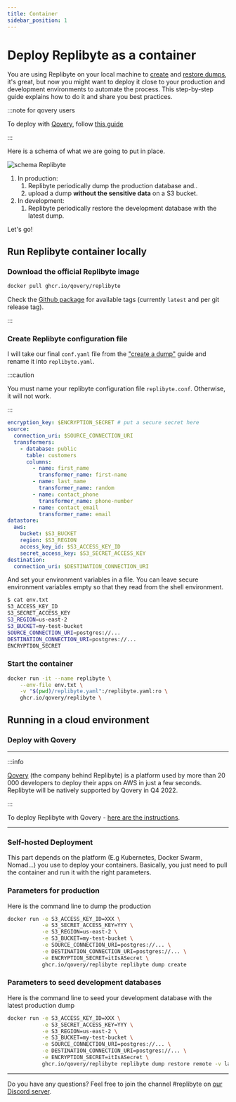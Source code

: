 ```yaml
---
title: Container
sidebar_position: 1
---
```


# Deploy Replibyte as a container

You are using Replibyte on your local machine to [create](/docs/guides/create-a-dump) and [restore dumps](/docs/guides/restore-a-dump), it's great, but now you might want to deploy it close to your production and development environments to automate the process. This step-by-step guide explains how to do it and share you best practices.

:::note for qovery users

To deploy with [Qovery](https://www.qovery.com), follow [this guide](/docs/guides/deploy-replibyte/qovery)

:::

Here is a schema of what we are going to put in place.

![schema Replibyte](/img/replibyte_dump_and_restore.jpg)

1. In production:
   1. Replibyte periodically dump the production database and..
   2. upload a dump **without the sensitive data** on a S3 bucket.
2. In development:
   1. Replibyte periodically restore the development database with the latest dump.

Let's go!

## Run Replibyte container locally

### Download the official Replibyte image

```sh
docker pull ghcr.io/qovery/replibyte
```

Check the [Github package](https://github.com/qovery/replibyte/pkgs/container/replibyte) for available tags (currently `latest` and per git release tag).

:::

### Create Replibyte configuration file

I will take our final `conf.yaml` file from the ["create a dump"](/docs/guides/create-a-dump) guide and rename it into `replibyte.yaml`.

:::caution

You must name your replibyte configuration file `replibyte.conf`. Otherwise, it will not work.

:::

```yaml title="replibyte.yaml"
encryption_key: $ENCRYPTION_SECRET # put a secure secret here
source:
  connection_uri: $SOURCE_CONNECTION_URI
  transformers:
    - database: public
      table: customers
      columns:
        - name: first_name
          transformer_name: first-name
        - name: last_name
          transformer_name: random
        - name: contact_phone
          transformer_name: phone-number
        - name: contact_email
          transformer_name: email
datastore:
  aws:
    bucket: $S3_BUCKET
    region: $S3_REGION
    access_key_id: $S3_ACCESS_KEY_ID
    secret_access_key: $S3_SECRET_ACCESS_KEY
destination:
  connection_uri: $DESTINATION_CONNECTION_URI
```

And set your environment variables in a file. You can leave secure environment variables empty so that they read from the shell environment.

```sh
$ cat env.txt
S3_ACCESS_KEY_ID
S3_SECRET_ACCESS_KEY
S3_REGION=us-east-2
S3_BUCKET=my-test-bucket
SOURCE_CONNECTION_URI=postgres://...
DESTINATION_CONNECTION_URI=postgres://...
ENCRYPTION_SECRET
```

### Start the container

```sh
docker run -it --name replibyte \
    --env-file env.txt \
    -v "$(pwd)/replibyte.yaml":/replibyte.yaml:ro \
    ghcr.io/qovery/replibyte \
```

## Running in a cloud environment

### Deploy with Qovery

---

:::info

[Qovery](https://www.qovery.com) (the company behind Replibyte) is a platform used by more than 20 000 developers to deploy their apps on AWS in just a few seconds. Replibyte will be natively supported by Qovery in Q4 2022.

:::

To deploy Replibyte with Qovery - [here are the instructions](/docs/guides/deploy-replibyte/qovery).

---

### Self-hosted Deployment

This part depends on the platform (E.g Kubernetes, Docker Swarm, Nomad...) you use to deploy your containers. Basically, you just need to pull the container and run it with the right parameters.

### Parameters for production

Here is the command line to dump the production

```bash
docker run -e S3_ACCESS_KEY_ID=XXX \
           -e S3_SECRET_ACCESS_KEY=YYY \
           -e S3_REGION=us-east-2 \
           -e S3_BUCKET=my-test-bucket \
           -e SOURCE_CONNECTION_URI=postgres://... \
           -e DESTINATION_CONNECTION_URI=postgres://... \
           -e ENCRYPTION_SECRET=itIsASecret \
           ghcr.io/qovery/replibyte replibyte dump create
```

### Parameters to seed development databases

Here is the command line to seed your development database with the latest production dump

```bash
docker run -e S3_ACCESS_KEY_ID=XXX \
           -e S3_SECRET_ACCESS_KEY=YYY \
           -e S3_REGION=us-east-2 \
           -e S3_BUCKET=my-test-bucket \
           -e SOURCE_CONNECTION_URI=postgres://... \
           -e DESTINATION_CONNECTION_URI=postgres://... \
           -e ENCRYPTION_SECRET=itIsASecret \
           ghcr.io/qovery/replibyte replibyte dump restore remote -v latest
```

---

Do you have any questions? Feel free to join the channel #replibyte on [our Discord server](https://discord.qovery.com).
